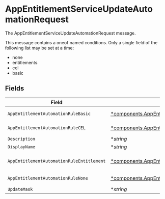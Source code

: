 # AppEntitlementServiceUpdateAutomationRequest

The AppEntitlementServiceUpdateAutomationRequest message.

This message contains a oneof named conditions. Only a single field of the following list may be set at a time:
  - none
  - entitlements
  - cel
  - basic



## Fields

| Field                                                                                                                     | Type                                                                                                                      | Required                                                                                                                  | Description                                                                                                               |
| ------------------------------------------------------------------------------------------------------------------------- | ------------------------------------------------------------------------------------------------------------------------- | ------------------------------------------------------------------------------------------------------------------------- | ------------------------------------------------------------------------------------------------------------------------- |
| `AppEntitlementAutomationRuleBasic`                                                                                       | [*components.AppEntitlementAutomationRuleBasic](../../models/components/appentitlementautomationrulebasic.md)             | :heavy_minus_sign:                                                                                                        | The AppEntitlementAutomationRuleBasic message.                                                                            |
| `AppEntitlementAutomationRuleCEL`                                                                                         | [*components.AppEntitlementAutomationRuleCEL](../../models/components/appentitlementautomationrulecel.md)                 | :heavy_minus_sign:                                                                                                        | The AppEntitlementAutomationRuleCEL message.                                                                              |
| `Description`                                                                                                             | **string*                                                                                                                 | :heavy_minus_sign:                                                                                                        | The description of the app entitlement.                                                                                   |
| `DisplayName`                                                                                                             | **string*                                                                                                                 | :heavy_minus_sign:                                                                                                        | The display name of the app entitlement.                                                                                  |
| `AppEntitlementAutomationRuleEntitlement`                                                                                 | [*components.AppEntitlementAutomationRuleEntitlement](../../models/components/appentitlementautomationruleentitlement.md) | :heavy_minus_sign:                                                                                                        | The AppEntitlementAutomationRuleEntitlement message.                                                                      |
| `AppEntitlementAutomationRuleNone`                                                                                        | [*components.AppEntitlementAutomationRuleNone](../../models/components/appentitlementautomationrulenone.md)               | :heavy_minus_sign:                                                                                                        | The AppEntitlementAutomationRuleNone message.                                                                             |
| `UpdateMask`                                                                                                              | **string*                                                                                                                 | :heavy_minus_sign:                                                                                                        | N/A                                                                                                                       |
